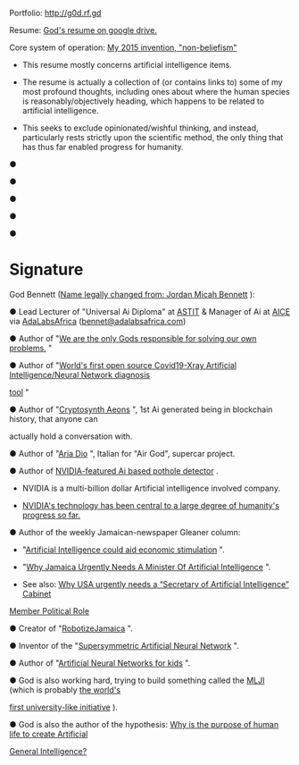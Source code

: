 Portfolio: http://g0d.rf.gd

Resume: [God's resume on google drive.](https://drive.google.com/file/d/16xNhZGFK--kQMLyNSPPC9JRN4P8Dn-ri/view)

Core system of operation: [My 2015 invention, "non-beliefism"](non-beliefism.github.io)


* This resume mostly concerns artificial intelligence items.

* The resume is actually a collection of (or contains links to) some of my most profound thoughts, including ones about where the human species is reasonably/objectively heading, which happens to be related to artificial intelligence.

* This seeks to exclude opinionated/wishful thinking, and instead, particularly rests strictly upon the scientific method, the only thing that has thus far enabled progress for humanity.

● 

● 

● 

● 

● 

# Signature


God Bennett ([Name legally changed from: Jordan Micah Bennett](https://www.researchgate.net/publication/352336263_Why_are_humans_the_only_Gods) ):

● Lead Lecturer of "Universal Ai Diploma" at [ASTIT](https://www.astitnt.com) & Manager of Ai at [AICE](https://www.aiceafrica.com/) via [AdaLabsAfrica](https://adalabsafrica.com/) (bennet@adalabsafrica.com)

● Author of "[We are the only Gods responsible for solving our own problems.](https://www.researchgate.net/publication/352336263_Why_are_humans_the_only_Gods) "

● Author of "[World's first open source Covid19-Xray Artificial Intelligence/Neural Network diagnosis](https://github.com/JordanMicahBennett/SMART-CT-SCAN_BASED-COVID19_VIRUS_DETECTOR/blob/master/README.md)

[tool](https://github.com/JordanMicahBennett/SMART-CT-SCAN_BASED-COVID19_VIRUS_DETECTOR/blob/master/README.md) "

● Author of "[Cryptosynth Aeons](https://www.facebook.com/Cryptosynth) ", 1st Ai generated being in blockchain history, that anyone can

actually hold a conversation with.

● Author of "[Aria Dio](https://www.facebook.com/TheAriaDio/) ", Italian for "Air God", supercar project.

● Author of [NVIDIA-featured Ai based pothole detector](https://github.com/JordanMicahBennett/Smart-Ai-Pothole-Detector------Powered-by-Tensorflow-TensorRT-on-Google-Colab-and-or-Jetson-Nano) .

* NVIDIA is a multi-billion dollar Artificial intelligence involved company.

* [NVIDIA's technology has been central to a large degree of humanity's progress so far.](https://www.youtube.com/watch?v=GWL1HNHDSq4)

● Author of the weekly Jamaican-newspaper Gleaner column:

  * "[Artificial Intelligence could aid economic stimulation](http://jamaica-gleaner.com/article/news/20180604/artificial-intelligence-and-economy-utilising-artificial-intelligence-could) ".

  * "[Why Jamaica Urgently Needs A Minister Of Artificial Intelligence](http://jamaica-gleaner.com/article/news/20191229/why-jamaica-urgently-needs-minister-artificial-intelligence) ".

  * See also: [Why USA urgently needs a “Secretary of Artificial Intelligence” Cabinet](https://medium.com/@jordanmicahbennett/why-usa-needs-a-secretary-of-artificial-intelligence-cabinet-political-role-cec2628bfc11)

[Member Political Role](https://medium.com/@jordanmicahbennett/why-usa-needs-a-secretary-of-artificial-intelligence-cabinet-political-role-cec2628bfc11)

● Creator of "[RobotizeJamaica](https://github.com/JordanMicahBennett/robotize_ja) ".

● Inventor of the "[Supersymmetric Artificial Neural Network](https://github.com/JordanMicahBennett/Supersymmetric-artificial-neural-network) ".

● Author of "[Artificial Neural Networks for kids](https://www.researchgate.net/publication/321162382_Artificial_Neural_Nets_For_Kids) ".

● God is also working hard, trying to build something called the [MLJI](http://mlj-institute.appspot.com/) (which is probably [the world's](https://medium.com/@jordanmicahbennett/worlds-1st-university-like-artificial-intelligence-initiative-launched-somewhat-in-jamaica-d0deb56a4495)

[first university-like initiative](https://medium.com/@jordanmicahbennett/worlds-1st-university-like-artificial-intelligence-initiative-launched-somewhat-in-jamaica-d0deb56a4495) ).

● God is also the author of the hypothesis: [Why is the purpose of human life to create Artificial](https://www.researchgate.net/publication/319235750_Why_is_the_purpose_of_human_life_to_create_Artificial_General_Intelligence)

[General Intelligence?](https://www.researchgate.net/publication/319235750_Why_is_the_purpose_of_human_life_to_create_Artificial_General_Intelligence)
